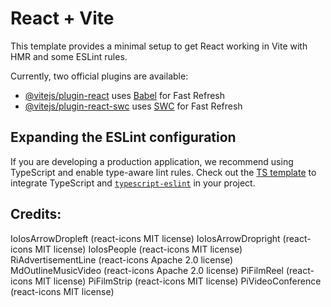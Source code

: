 # React + Vite

This template provides a minimal setup to get React working in Vite with HMR and some ESLint rules.

Currently, two official plugins are available:

- [@vitejs/plugin-react](https://github.com/vitejs/vite-plugin-react/blob/main/packages/plugin-react/README.md) uses [Babel](https://babeljs.io/) for Fast Refresh
- [@vitejs/plugin-react-swc](https://github.com/vitejs/vite-plugin-react-swc) uses [SWC](https://swc.rs/) for Fast Refresh

## Expanding the ESLint configuration

If you are developing a production application, we recommend using TypeScript and enable type-aware lint rules. Check out the [TS template](https://github.com/vitejs/vite/tree/main/packages/create-vite/template-react-ts) to integrate TypeScript and [`typescript-eslint`](https://typescript-eslint.io) in your project.

## Credits:

IoIosArrowDropleft (react-icons MIT license)
IoIosArrowDropright (react-icons MIT license)
IoIosPeople (react-icons MIT license)
RiAdvertisementLine (react-icons Apache 2.0 license)
MdOutlineMusicVideo (react-icons Apache 2.0 license)
PiFilmReel (react-icons MIT license)
PiFilmStrip (react-icons MIT license)
PiVideoConference (react-icons MIT license)
